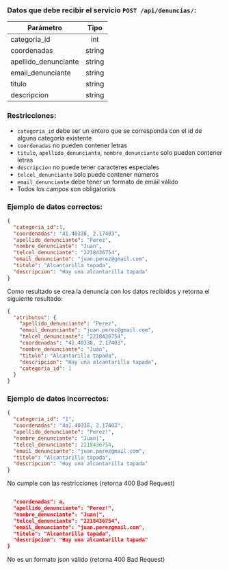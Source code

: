 ### Datos que debe recibir el servicio `POST /api/denuncias/`:

| Parámetro | Tipo |
|----------|:-------------:|
| categoria_id |  int |
| coordenadas |    string   |
| apellido_denunciante | string |
| email_denunciante |    string   |
| titulo |    string   |
| descripcion |    string   |

### Restricciones:

- `categoria_id` debe ser un entero que se corresponda con el id de alguna categoría existente
- `coordenadas` no pueden contener letras
- `titulo`, `apellido_denunciante`, `nombre_denunciante` solo pueden contener letras
- `descripcion` no puede tener caracteres especiales
- `telcel_denunciante` solo puede contener números
- `email_denunciante` debe tener un formato de emáil válido
- Todos los campos son obligatorios

### Ejemplo de datos correctos:

```json
{
  "categoria_id":1,
  "coordenadas": "41.40338, 2.17403",
  "apellido_denunciante": "Perez",
  "nombre_denunciante": "Juan",
  "telcel_denunciante": "2218436754",
  "email_denunciante": "juan.perez@gmail.com",
  "titulo": "Alcantarilla tapada",
  "descripcion": "Hay una alcantarilla tapada"
}
```

Como resultado se crea la denuncia con los datos recibidos y retorna el siguiente resultado:

```json
{
  "atributos": {
    "apellido_denunciante": "Perez",
    "email_denunciante": "juan.perez@gmail.com",
    "telcel_denunciante": "2218436754",
    "coordenadas": "41.40338, 2.17403",
    "nombre_denunciante": "Juan",
    "titulo": "Alcantarilla tapada",
    "descripcion": "Hay una alcantarilla tapada",
    "categoria_id": 1
  }
}
```

### Ejemplo de datos incorrectos:

```json
{
  "categoria_id": "1",
  "coordenadas": "4a1.40338, 2.17403",
  "apellido_denunciante": "Perez!",
  "nombre_denunciante": "Juan|",
  "telcel_denunciante": 2218436754,
  "email_denunciante": "juan.perezgmail.com",
  "titulo": "Alcantarilla tapada",
  "descripcion": "Hay una alcantarilla tapada"
}
```
No cumple con las restricciones (retorna 400 Bad Request)

```json

  "coordenadas": a,
  "apellido_denunciante": "Perez!",
  "nombre_denunciante": "Juan|",
  "telcel_denunciante": "2218436754",
  "email_denunciante": "juan.perezgmail.com",
  "titulo": "Alcantarilla tapada",
  "descripcion": "Hay una alcantarilla tapada"
}
```
No es un formato json válido (retorna 400 Bad Request)